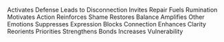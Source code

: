 Activates Defense
Leads to Disconnection
Invites Repair
Fuels Rumination
Motivates Action
Reinforces Shame
Restores Balance
Amplifies Other Emotions
Suppresses Expression
Blocks Connection
Enhances Clarity
Reorients Priorities
Strengthens Bonds
Increases Vulnerability